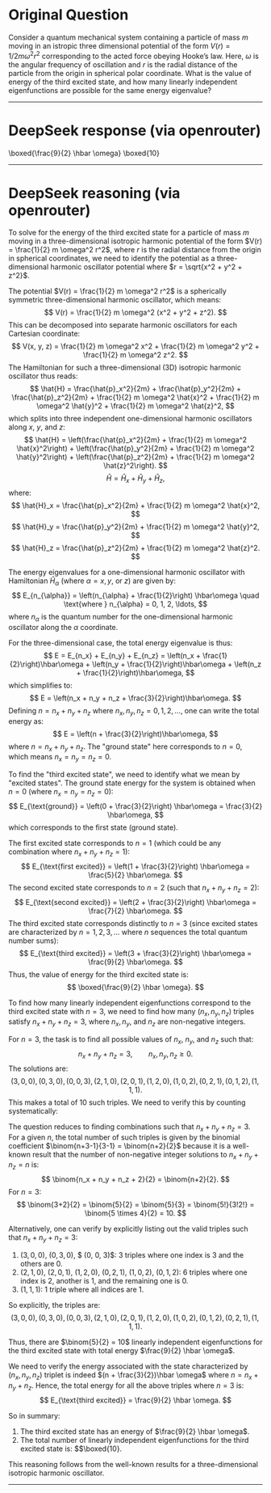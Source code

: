 # Original Question

Consider a quantum mechanical system containing a particle of mass $m$ moving in an istropic three dimensional potential of the form $V(r) = 1/2 m \omega^2 r^2$ corresponding to the acted force obeying Hooke’s law. Here, $\omega$ is the angular frequency of oscillation and $r$ is the radial distance of the particle from the origin in spherical polar coordinate. What is the value of energy of the third excited state, and how many linearly independent eigenfunctions are possible for the same energy eigenvalue?

---

# DeepSeek response (via openrouter)

\boxed{\frac{9}{2} \hbar \omega}
\boxed{10}

---

# DeepSeek reasoning (via openrouter)

To solve for the energy of the third excited state for a particle of mass $m$ moving in a three-dimensional isotropic harmonic potential of the form $V(r) = \frac{1}{2} m \omega^2 r^2$, where $r$ is the radial distance from the origin in spherical coordinates, we need to identify the potential as a three-dimensional harmonic oscillator potential where $r = \sqrt{x^2 + y^2 + z^2}$.

The potential $V(r) = \frac{1}{2} m \omega^2 r^2$ is a spherically symmetric three-dimensional harmonic oscillator, which means:
$$
V(r) = \frac{1}{2} m \omega^2 (x^2 + y^2 + z^2).
$$
This can be decomposed into separate harmonic oscillators for each Cartesian coordinate:
$$
V(x, y, z) = \frac{1}{2} m \omega^2 x^2 + \frac{1}{2} m \omega^2 y^2 + \frac{1}{2} m \omega^2 z^2.
$$
The Hamiltonian for such a three-dimensional (3D) isotropic harmonic oscillator thus reads:
$$
\hat{H} = \frac{\hat{p}_x^2}{2m} + \frac{\hat{p}_y^2}{2m} + \frac{\hat{p}_z^2}{2m} + \frac{1}{2} m \omega^2 \hat{x}^2 + \frac{1}{2} m \omega^2 \hat{y}^2 + \frac{1}{2} m \omega^2 \hat{z}^2,
$$
which splits into three independent one-dimensional harmonic oscillators along $x$, $y$, and $z$:
$$
\hat{H} = \left(\frac{\hat{p}_x^2}{2m} + \frac{1}{2} m \omega^2 \hat{x}^2\right) + \left(\frac{\hat{p}_y^2}{2m} + \frac{1}{2} m \omega^2 \hat{y}^2\right) + \left(\frac{\hat{p}_z^2}{2m} + \frac{1}{2} m \omega^2 \hat{z}^2\right).
$$
$$
\hat{H} = \hat{H}_x + \hat{H}_y + \hat{H}_z,
$$
where:
$$
\hat{H}_x = \frac{\hat{p}_x^2}{2m} + \frac{1}{2} m \omega^2 \hat{x}^2,
$$
$$
\hat{H}_y = \frac{\hat{p}_y^2}{2m} + \frac{1}{2} m \omega^2 \hat{y}^2,
$$
$$
\hat{H}_z = \frac{\hat{p}_z^2}{2m} + \frac{1}{2} m \omega^2 \hat{z}^2.
$$

The energy eigenvalues for a one-dimensional harmonic oscillator with Hamiltonian $\hat{H}_{\alpha}$ (where $\alpha = x, y,$ or $z$) are given by:
$$
E_{n_{\alpha}} = \left(n_{\alpha} + \frac{1}{2}\right) \hbar\omega \quad \text{where } n_{\alpha} = 0, 1, 2, \ldots,
$$
where $n_{\alpha}$ is the quantum number for the one-dimensional harmonic oscillator along the $\alpha$ coordinate.

For the three-dimensional case, the total energy eigenvalue is thus:
$$
E = E_{n_x} + E_{n_y} + E_{n_z} = \left(n_x + \frac{1}{2}\right)\hbar\omega + \left(n_y + \frac{1}{2}\right)\hbar\omega + \left(n_z + \frac{1}{2}\right)\hbar\omega,
$$
which simplifies to:
$$
E = \left(n_x + n_y + n_z + \frac{3}{2}\right)\hbar\omega.
$$
Defining $n = n_x + n_y + n_z$ where $n_x, n_y, n_z = 0, 1, 2, \ldots$, one can write the total energy as:
$$
E = \left(n + \frac{3}{2}\right)\hbar\omega,
$$
where $n = n_x + n_y + n_z$. The "ground state" here corresponds to $n=0$, which means $n_x = n_y = n_z = 0$.

To find the "third excited state", we need to identify what we mean by "excited states". The ground state energy for the system is obtained when $n = 0$ (where $n_x = n_y = n_z = 0$):
$$
E_{\text{ground}} = \left(0 + \frac{3}{2}\right) \hbar\omega = \frac{3}{2} \hbar\omega,
$$
which corresponds to the first state (ground state).

The first excited state corresponds to $n = 1$ (which could be any combination where $n_x + n_y + n_z = 1$):
$$
E_{\text{first excited}} = \left(1 + \frac{3}{2}\right) \hbar\omega = \frac{5}{2} \hbar\omega.
$$
The second excited state corresponds to $n = 2$ (such that $n_x + n_y + n_z = 2$):
$$
E_{\text{second excited}} = \left(2 + \frac{3}{2}\right) \hbar\omega = \frac{7}{2} \hbar\omega.
$$
The third excited state corresponds distinctly to $n = 3$ (since excited states are characterized by $n = 1, 2, 3, \ldots$ where $n$ sequences the total quantum number sums):
$$
E_{\text{third excited}} = \left(3 + \frac{3}{2}\right) \hbar\omega = \frac{9}{2} \hbar\omega.
$$
Thus, the value of energy for the third excited state is:
$$
\boxed{\frac{9}{2} \hbar \omega}.
$$

To find how many linearly independent eigenfunctions correspond to the third excited state with $n = 3$, we need to find how many $(n_x, n_y, n_z)$ triples satisfy $n_x + n_y + n_z = 3$, where $n_x,\, n_y,$ and $n_z$ are non-negative integers. 

For $n=3$, the task is to find all possible values of $n_x$, $n_y$, and $n_z$ such that:
$$
n_x + n_y + n_z = 3,
\qquad n_x, n_y, n_z \geq 0.
$$
The solutions are:
$$
(3, 0, 0),\, (0, 3, 0),\, (0, 0, 3),\,
(2, 1, 0),\, (2, 0, 1),\, (1, 2, 0),\,
(1, 0, 2),\, (0, 2, 1),\, (0, 1, 2),\,
(1, 1, 1).
$$
This makes a total of $10$ such triples. We need to verify this by counting systematically:

The question reduces to finding combinations such that $n_x + n_y + n_z = 3$. For a given $n$, the total number of such triples is given by the binomial coefficient $\binom{n+3-1}{3-1} = \binom{n+2}{2}$ because it is a well-known result that the number of non-negative integer solutions to $n_x + n_y + n_z = n$ is:
$$
\binom{n_x + n_y + n_z + 2}{2} = \binom{n+2}{2}.
$$
For $n=3$:
$$
\binom{3+2}{2} = \binom{5}{2} = \binom{5}{3} = \binom{5!}{3!2!} = \binom{5 \times 4}{2} = 10.
$$

Alternatively, one can verify by explicitly listing out the valid triples such that $n_x + n_y + n_z = 3$:
1. $(3, 0, 0)$, $(0, 3, 0)$, $ (0, 0, 3)$: 3 triples where one index is $3$ and the others are $0$.
2. $(2, 1, 0)$, $(2, 0, 1)$, $(1, 2, 0)$, $(0, 2, 1)$, $(1, 0, 2)$, $(0, 1, 2)$: 6 triples where one index is $2$, another is $1$, and the remaining one is $0$.
3. $(1, 1, 1)$: 1 triple where all indices are $1$.

So explicitly, the triples are:
$$
(3,0,0), (0,3,0), (0,0,3), (2,1,0), (2,0,1), (1,2,0), (1,0,2), (0,1,2), (0,2,1), (1,1,1).
$$

Thus, there are $\binom{5}{2} = 10$ linearly independent eigenfunctions for the third excited state with total energy $\frac{9}{2} \hbar \omega$.

We need to verify the energy associated with the state characterized by $(n_x, n_y, n_z)$ triplet is indeed $(n + \frac{3}{2})\hbar \omega$ where $n = n_x + n_y + n_z$. Hence, the total energy for all the above triples where $n=3$ is:
$$
E_{\text{third excited}} = \frac{9}{2} \hbar \omega.
$$

So in summary:

1. The third excited state has an energy of $\frac{9}{2} \hbar \omega$.
2. The total number of linearly independent eigenfunctions for the third excited state is:
$$\boxed{10}.

This reasoning follows from the well-known results for a three-dimensional isotropic harmonic oscillator.


---

